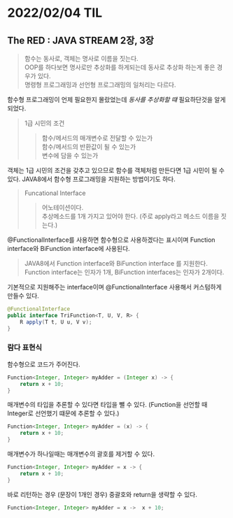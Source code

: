 # 2022/02/04 TIL

## The RED : JAVA STREAM 2장, 3장

> 함수는 동사로, 객체는 명사로 이름을 짓는다.  
> OOP를 하다보면 명사로만 추상화를 하게되는데 동사로 추상화 하는게 좋은 경우가 있다.  
> 명령형 프로그래밍과 선언형 프로그래밍의 일처리는 다르다.

함수형 프로그래밍이 언제 필요한지 몰랐었는데 _동사를 추상화할 떄_ 필요하단것을 알게 되었다.

> 1급 시민의 조건
>
> > 함수/메서드의 매개변수로 전달할 수 있는가  
> > 함수/메서드의 반환값이 될 수 있는가  
> > 변수에 담을 수 있는가

객체는 1급 시민의 조건을 갖추고 있으므로 함수를 객체처럼 만든다면 1급 시민이 될 수 있다. JAVA8에서 함수형 프로그래밍을 지원하는 방법이기도 하다.

> Funcational Interface
>
> > 어노테이션이다.  
> > 추상메소드를 1개 가지고 있어야 한다. (주로 apply라고 메소드 이름을 짓는다.)

@FunctionalInterface를 사용하면 함수형으로 사용하겠다는 표시이며 Function interface와 BiFunction interface에 사용된다.

> JAVA8에서 Function interface와 BiFunction interface 를 지원한다.  
> Function interface는 인자가 1개, BiFunction interfaces는 인자가 2개이다.

기본적으로 지원해주는 interface이며 @FunctionalInterface 사용해서 커스텀하게 만들수 있다.

```java
@FunctionalInterface
public interface TriFunction<T, U, V, R> {
	R apply(T t, U u, V v);
}
```

### 람다 표현식

함수형으로 코드가 주어진다.

```java
Function<Integer, Integer> myAdder = (Integer x) -> {
    return x + 10;
}
```

매개변수의 타입을 추론할 수 있다면 타입을 뺄 수 있다. (Function을 선언할 때 Integer로 선언했기 떄문에 추론할 수 있다.)

```java
Function<Integer, Integer> myAdder = (x) -> {
    return x + 10;
}
```

매개변수가 하나일때는 매개변수의 괄호를 제거할 수 있다.

```java
Function<Integer, Integer> myAdder = x -> {
    return x + 10;
}
```

바로 리턴하는 경우 (문장이 1개인 경우) 중괄호와 return을 생략할 수 있다.

```java
Function<Integer, Integer> myAdder = x ->  x + 10;
```
